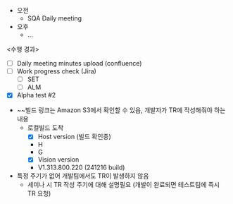 - 오전
	- SQA Daily meeting
- 오후
	- ...

<수행 경과>
- [ ] Daily meeting minutes upload (confluence)
- [ ] Work progress check (Jira)
	- [ ] SET
	- [ ] ALM

- [x] Alpha test #2
- ~~빌드 링크는 Amazon S3에서 확인할 수 있음, 개발자가 TR에 작성해줘야 하는 내용
	- 로컬빌드 도착
		- [x] Host version (빌드 확인중)
		- H
		- G
		- [x] Vision version
		- V1.313.800.220 (241216 build)
- 특정 주기가 없어 개발팀에서도 TR이 발생하지 않음
	- 세미나 시 TR 작성 주기에 대해 설명필요 (개발이 완료되면 테스트팀에 즉시 TR 요청)
